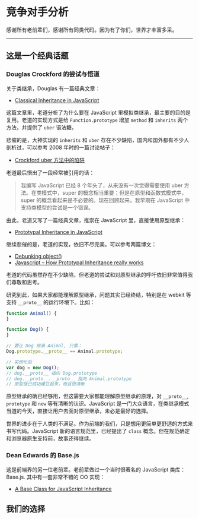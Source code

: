 
# 竞争对手分析

感谢所有老前辈们，感谢所有同类代码。因为有了你们，世界才丰富多采。

---


## 这是一个经典话题


### Douglas Crockford 的尝试与悟道

关于类继承，Douglas 有一篇经典文章：

- [Classical Inheritance in JavaScript](http://javascript.crockford.com/inheritance.html)

这篇文章里，老道分析了为什么要在 JavaScript 里模拟类继承，最主要的目的是复用。老道的实现方式是给
`Function.prototype` 增加 `method` 和 `inherits` 两个方法，并提供了 `uber` 语法糖。

悲催的是，大神实现的 `inherits` 和 `uber` 存在不少缺陷，国内和国外都有不少人剖析过，可以参考
2008 年时的一篇讨论帖子：

- [Crockford uber 方法中的陷阱](http://www.iteye.com/topic/248933)

老道最后悟出了一段经常被引用的话：

> 我编写 JavaScript 已经 8 个年头了，从来没有一次觉得需要使用 uber 方法。在类模式中，super
的概念相当重要；但是在原型和函数式模式中，super 的概念看起来是不必要的。现在回顾起来，我早期在
JavaScript 中支持类模型的尝试是一个错误。

由此，老道又写了一篇经典文章，推崇在 JavaScript 里，直接使用原型继承：

- [Prototypal Inheritance in JavaScript](http://javascript.crockford.com/prototypal.html)

继续悲催的是，老道的实现，依旧不尽完美。可以参考两篇博文：

- [Debunking object\(\)](http://www.nczonline.net/blog/2006/10/14/debunking-object/)
- [Javascript – How Prototypal Inheritance really works](http://blog.vjeux.com/2011/javascript/how-prototypal-inheritance-really-works.html)

老道的代码虽然存在不少缺陷，但老道的尝试和对原型继承的呼吁依旧非常值得我们尊敬和思考。

研究到此，如果大家都能理解原型继承，问题其实已经终结，特别是在 webkit 等支持 `__proto__` 的运行环境下。比如：

```js
function Animal() {
}

function Dog() {
}

// 要让 Dog 继承 Animal, 只需：
Dog.prototype.__proto__ == Animal.prototype;

// 实例化后
var dog = new Dog();
// dog.__proto__ 指向 Dog.prototype
// dog.__proto__.__proto__ 指向 Animal.prototype
// 原型链已成功建立起来，而且很清晰
```

原型继承的确已经够用，但这需要大家都能理解原型继承的原理，对 `__proto__`, `prototype` 和 `new`
等有清晰的认识。JavaScript 是一门大众语言，在类继承模式当道的今天，直接让用户去面对原型继承，未必是最好的选择。

世界的进步在于人类的不满足。作为前端的我们，只是想用更简单更舒适的方式来书写代码。JavaScript
新的语言规范里，已经提出了 `class` 概念。但在规范确定和浏览器原生支持前，故事还得继续。


### Dean Edwards 的 Base.js

这是前端界的另一位老前辈。老前辈做过一个当时很著名的 JavaScript 类库：
Base.js. 其中有一套非常不错的 OO 实现：

- [A Base Class for JavaScript Inheritance](http://dean.edwards.name/weblog/2006/03/base/)




## 我们的选择
